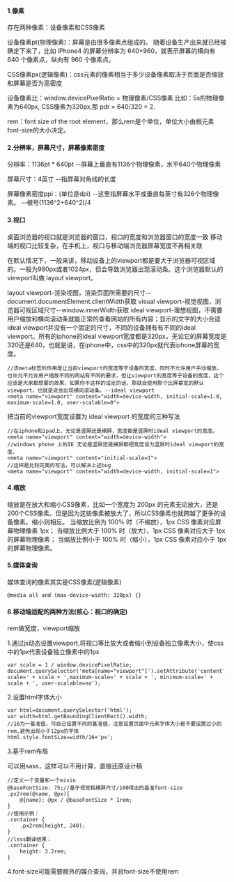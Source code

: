 #### 1.像素

存在两种像素：设备像素和CSS像素

设备像素pt(物理像素)：屏幕是由很多像素点组成的。
随着设备生产出来就已经被确定下来了，比如 iPhone4 的屏幕分辨率为 640×960，就表示屏幕的横向有 640 个像素点，纵向有 960 个像素点。

CSS像素px(逻辑像素)：css元素的像素相当于多少设备像素取决于页面是否缩放和屏幕是否为高密度

设备像素比：window.devicePixelRatio = 物理像素/CSS像素
比如：5s的物理像素为640px, CSS像素为320px,那 pdr = 640/320 = 2.

rem：font size of the root element，那么rem是个单位，单位大小由根元素font-size的大小决定。
#### 2.分辨率，屏幕尺寸，屏幕像素密度

分辨率：1136pt * 640pt
--屏幕上垂直有1136个物理像素，水平640个物理像素

屏幕尺寸：4英寸
--指屏幕对角线的长度

屏幕像素密度ppi：(单位是dpi)
--这里指屏幕水平或垂直每英寸有326个物理像素。
--根号(1136^2+640^2)/4

#### 3.视口

桌面浏览器的视口就是浏览器的窗口，视口的宽度和浏览器窗口的宽度一致
移动端的视口比较复杂，在手机上，视口与移动端浏览器屏幕宽度不再相关联

在默认情况下，一般来讲，移动设备上的viewport都是要大于浏览器可视区域的。一般为980px或者1024px，但会导致浏览器出现滚动条。这个浏览器默认的viewport叫做 layout viewport。

layout viewport-渲染视图，渲染页面所需要的尺寸--document.documentElement.clientWidth获取
visual viewport-视觉视图，浏览器可视区域尺寸--window.innerWidth获取
ideal viewport-理想视图，不需要用户缩放和横向滚动条就能正常的查看网站的所有内容；显示的文字的大小合适
     ideal viewport并没有一个固定的尺寸，不同的设备拥有有不同的ideal viewport。所有的iphone的ideal viewport宽度都是320px，无论它的屏幕宽度是320还是640，也就是说，在iphone中，css中的320px就代表iphone屏幕的宽度。
```
//该meta标签的作用是让当前viewport的宽度等于设备的宽度，同时不允许用户手动缩放。也许允不允许用户缩放不同的网站有不同的要求，但让viewport的宽度等于设备的宽度，这个应该是大家都想要的效果，如果你不这样的设定的话，那就会使用那个比屏幕宽的默认viewport，也就是说会出现横向滚动条。--ideal viewport
<meta name="viewport" content="width=device-width, initial-scale=1.0, maximum-scale=1.0, user-scalable=0">
```

把当前的viewport宽度设置为 ideal viewport 的宽度的三种写法
```
//在iphone和ipad上，无论是竖屏还是横屏，宽度都是竖屏时ideal viewport的宽度。
<meta name="viewport" content="width=device-width">
//windows phone 上的IE 无论是竖屏还是横屏都把宽度设为竖屏时ideal viewport的宽度。
<meta name="viewport" content="initial-scale=1">
//这样是比较完美的写法，可以解决上述bug
<meta name="viewport" content="width=device-width, initial-scale=1">
```

#### 4.缩放

缩放是在放大和缩小CSS像素，比如一个宽度为 200px 的元素无论放大，还是200个CSS像素。但是因为这些像素被放大了，所以CSS像素也就跨越了更多的设备像素。缩小则相反。
当缩放比例为 100% 时（不缩放），1px CSS 像素对应屏幕物理像素 1px；
当缩放比例大于 100% 时（放大），1px CSS 像素对应大于 1px 的屏幕物理像素；
当缩放比例小于 100% 时（缩小），1px CSS 像素对应小于 1px 的屏幕物理像素。

#### 5.媒体查询

媒体查询的像素其实是CSS像素(逻辑像素)
```
@media all and (max-device-width: 320px) {}
```

#### 6.移动端适配的两种方法(核心：视口的确定)

rem做宽度，viewport缩放

1.通过js动态设置viewport,将视口等比放大或者缩小到设备独立像素大小，使css中的1px代表设备独立像素中的1px

```
var scale = 1 / window.devicePixelRatio;  
document.querySelector('meta[name="viewport"]').setAttribute('content','initial-scale=' + scale + ',maximum-scale=' + scale + ', minimum-scale=' + scale + ', user-scalable=no');  
```

2.设置html字体大小

```
var html=document.querySelector('html');
var width=html.getBoundingClientRect().width;
//16为一基准值，可自己设置不同的基准值，注意设置页面中元素字体大小是不要设置过小的rem,避免出现小于12px的字体
html.style.fontSize=width/16+'px';
```

3.基于rem布局

可以用sass，这样可以不用计算，直接还原设计稿
```
//定义一个变量和一个mixin
@baseFontSize: 75;//基于视觉稿横屏尺寸/100得出的基准font-size
.px2rem(@name, @px){
    @{name}: @px / @baseFontSize * 1rem;
}
//使用示例：
.container {
    .px2rem(height, 240);
}
//less翻译结果：
.container {
    height: 3.2rem;
}
```
4.font-size可能需要额外的媒介查询，并且font-size不使用rem
